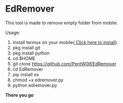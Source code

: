 # EdRemover
This tool is made to remove empty folder from mobile.

Usage: 

1) Install termux on your mobile(<a href = "https://play.google.com/store/search?q=termux&c=apps"> Click here to install</a>).
2) pkg install git
3) pkg install python
4) cd $HOME
5) git clone https://github.com/PentW0lf/EdRemover
6) cd EdRemover
7) pip install os
8) chmod +x edremover.py
9) python edremover.py

<b> There you go </b>
